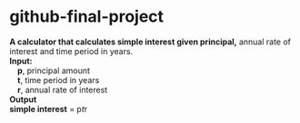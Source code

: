 # github-final-project
**A calculator that calculates simple interest given principal,** annual rate of interest and time period in years.
<br/>
**Input:**<br/>
&emsp;**p**, principal amount<br/>
&emsp;**t**, time period in years<br/>
&emsp;**r**, annual rate of interest<br/>
**Output**<br/>
   **simple interest** = p*t*r<br/>
